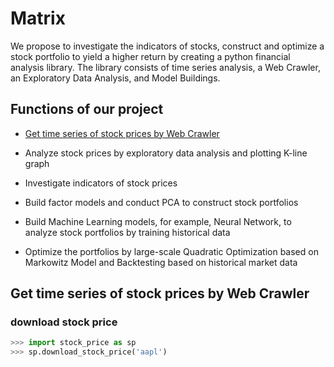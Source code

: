 # Matrix
We propose to investigate the indicators of stocks, construct and optimize a stock portfolio to yield a higher return by creating a python financial analysis library. The library consists of time series analysis, a Web Crawler, an Exploratory Data Analysis, and Model Buildings.

## Functions of our project

- [Get time series of stock prices by Web Crawler](#get-time-series-of-stock-prices-by-web-crawler)

- Analyze stock prices by exploratory data analysis and plotting K-line graph

- Investigate indicators of stock prices

- Build factor models and conduct PCA to construct stock portfolios

- Build Machine Learning models, for example, Neural Network, to analyze stock portfolios by training historical data

- Optimize the portfolios by large-scale Quadratic Optimization based on Markowitz Model and Backtesting based on historical market data

## Get time series of stock prices by Web Crawler
### download stock price
```python
>>> import stock_price as sp
>>> sp.download_stock_price('aapl')
```
